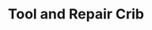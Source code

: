---
author: null
issue: Fall
layout: item
newspaper: Eastern Echo
pageNum: 12
tags: null
title: Tool and Repair Crib
year: 1966
---